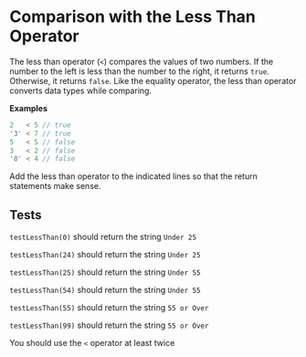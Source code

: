 # Comparison with the Less Than Operator

The less than operator (`<`) compares the values of two numbers. If the number to the left is less than the number to the right, it returns `true`. Otherwise, it returns `false`. Like the equality operator, the less than operator converts data types while comparing.

**Examples**

```javascript
2   < 5 // true
'3' < 7 // true
5   < 5 // false
3   < 2 // false
'8' < 4 // false

```

Add the less than operator to the indicated lines so that the return statements make sense.

## Tests

`testLessThan(0)` should return the string `Under 25`

`testLessThan(24)` should return the string `Under 25`

`testLessThan(25)` should return the string `Under 55`

`testLessThan(54)` should return the string `Under 55`

`testLessThan(55)` should return the string `55 or Over`

`testLessThan(99)` should return the string `55 or Over`

You should use the `<` operator at least twice
